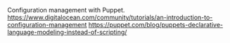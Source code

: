Configuration management with Puppet.
https://www.digitalocean.com/community/tutorials/an-introduction-to-configuration-management
https://puppet.com/blog/puppets-declarative-language-modeling-instead-of-scripting/
